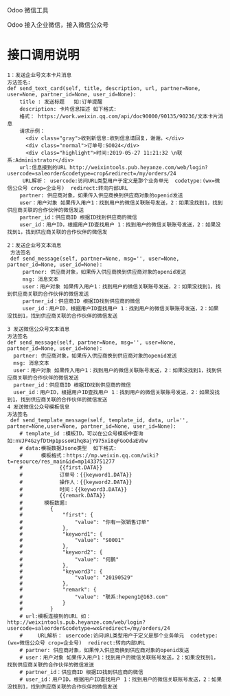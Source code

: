 
Odoo 微信工具


Odoo 接入企业微信，接入微信公众号


**接口调用说明**
====================
    1：发送企业号文本卡片消息 
    方法签名:
    def send_text_card(self, title, description, url, partner=None, user=None, partner_id=None, user_id=None):
        title : 发送标题   如:订单提醒
        description: 卡片信息描述 如下格式:
        格式： https://work.weixin.qq.com/api/doc90000/90135/90236/文本卡片消息
        请求示例：
          <div class="gray">收到新信息:收到信息请回复，谢谢。</div>
          <div class="normal">订单号:SO024</div>
          <div class="highlight">时间:2019-05-27 11:21:32 \n联系:Administrator</div>
        url:信息接到的URL http://weixintools.pub.heyanze.com/web/login?usercode=saleorder&codetype=crop&redirect=/my/orders/24
         URL解析： usercode:访问URL类型用户于定义是那个业务单元  codetype:(wx=微信公众号 crop=企业号)  redirect:转向内部URL
        partner: 供应商对象，如果传入供应商换到供应商对象的openid发送
        user：用户对象 如果传入用户1：找到用户的微信关联账号发送，2：如果没找到1，找到供应商关联的合作伙伴的微信发送
        partner_id：供应商ID 根据ID找到供应商的微信
        user_id：用户ID，根据用户ID查找用户 1：找到用户的微信关联账号发送，2：如果没找到1，找到供应商关联的合作伙伴的微信发
    
    2：发送企业号文本消息
     方法签名
     def send_message(self, partner=None, msg='', user=None, partner_id=None, user_id=None):
         partner: 供应商对象，如果传入供应商换到供应商对象的openid发送
         msg: 消息文本
         user：用户对象 如果传入用户1：找到用户的微信关联账号发送，2：如果没找到1，找到供应商关联的合作伙伴的微信发送
         partner_id：供应商ID 根据ID找到供应商的微信
         user_id：用户ID，根据用户ID查找用户 1：找到用户的微信关联账号发送，2：如果没找到1，找到供应商关联的合作伙伴的微信发送   
   
    3 发送微信公众号文本消息
    方法签名
    def send_message(self, partner=None, msg='', user=None, partner_id=None, user_id=None):
      partner: 供应商对象，如果传入供应商换到供应商对象的openid发送
      msg: 消息文本
      user：用户对象 如果传入用户1：找到用户的微信关联账号发送，2：如果没找到1，找到供应商关联的合作伙伴的微信发送
      partner_id：供应商ID 根据ID找到供应商的微信
      user_id：用户ID，根据用户ID查找用户 1：找到用户的微信关联账号发送，2：如果没找到1，找到供应商关联的合作伙伴的微信发送
    4 发送微信公众号模板信息
    方法签名
     def send_template_message(self, template_id, data, url='', partner=None,user=None, partner_id=None, user_id=None):
        # template_id :模板ID，可以在公众号模板中查询   如:nVJP4GzyfDtHp1pssoW1hq8ajY975xi8qFGoOdaEVbw
        # data:模板数据Jsono类型  如下格式:
        #      模板格式：https://mp.weixin.qq.com/wiki?t=resource/res_main&id=mp1433751277
        #            {{first.DATA}}
        #            订单号：{{keyword1.DATA}}
        #            操作人：{{keyword2.DATA}}
        #            时间：{{keyword3.DATA}}
        #            {{remark.DATA}}
        #       模板数据:
        #         {
        #             "first": {
        #                 "value": "你有一张销售订单"
        #             },
        #             "keyword1": {
        #                 "value": "S0001"
        #             },
        #             "keyword2": {
        #                 "value": "何鹏"
        #             },
        #             "keyword3": {
        #                 "value": "20190529"
        #             },
        #             "remark": {
        #                 "value": "联系:hepeng1@163.com"
        #             }
        #         }
        # url:模板连接到的URL 如：http://weixintools.pub.heyanze.com/web/login?usercode=saleorder&codetype=wx&redirect=/my/orders/24
        #     URL解析： usercode:访问URL类型用户于定义是那个业务单元  codetype:(wx=微信公众号 crop=企业号)  redirect:转向内部URL
        # partner: 供应商对象，如果传入供应商换到供应商对象的openid发送
        # user：用户对象 如果传入用户1：找到用户的微信关联账号发送，2：如果没找到1，找到供应商关联的合作伙伴的微信发送
        # partner_id：供应商ID 根据ID找到供应商的微信
        # user_id：用户ID，根据用户ID查找用户 1：找到用户的微信关联账号发送，2：如果没找到1，找到供应商关联的合作伙伴的微信发送
        
   
     
    
   